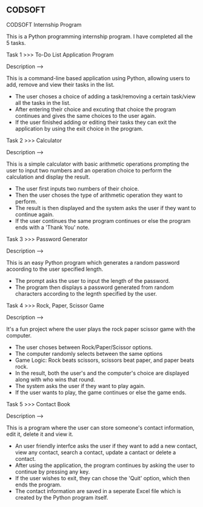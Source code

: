 ## CODSOFT
CODSOFT Internship Program

This is a Python programming internship program. I have completed all the 5 tasks.

Task 1 >>> To-Do List Application Program

Description -->

This is a command-line based application using Python, allowing users to add, remove and view their tasks in the list.
*  The user choses a choice of adding a task/removing a certain task/view all the tasks in the list.
*  After entering their choice and excuting that choice the program continues and gives the same choices to the user again.
*  If the user finished adding or editing their tasks they can exit the application by using the exit choice in the program.

Task 2 >>> Calculator

Description -->

This is a simple calculator with basic arithmetic operations prompting the user to input two numbers and an operation choice to perform the calculation and display the result.
*  The user first inputs two numbers of their choice.
*  Then the user choses the type of arithmetic operation they want to perform.
*  The result is then displayed and the system asks the user if they want to continue again.
*  If the user continues the same program continues or else the program ends with a 'Thank You' note.

Task 3 >>> Password Generator

Description -->

This is an easy Python program which generates a random password acoording to the user specified length.
*  The prompt asks the user to input the length of the password.
*  The program then displays a password generated from random characters according to the legnth specified by the user.

Task 4 >>> Rock, Paper, Scissor Game

Description -->

It's a fun project where the user plays the rock paper scissor game with the computer.
*  The user choses between Rock/Paper/Scissor options.
*  The computer randomly selects between the same options
*  Game Logic: Rock beats scissors, scissors beat paper, and paper beats rock.
*  In the result, both the user's and the computer's choice are displayed along with who wins that round.
*  The system asks the user if they want to play again.
*  If the user wants to play, the game continues or else the game ends.

Task 5 >>> Contact Book

Description -->

This is a program where the user can store someone's contact information, edit it, delete it and view it.
*  An user friendly interfce asks the user if they want to add a new contact, view any contact, search a contact, update a cantact or delete a contact.
*  After using the application, the program continues by asking the user to continue by pressing any key.
*  If the user wishes to exit, they can chose the 'Quit' option, which then ends the program.
*  The contact information are saved in a seperate Excel file which is created by the Python program itself.
